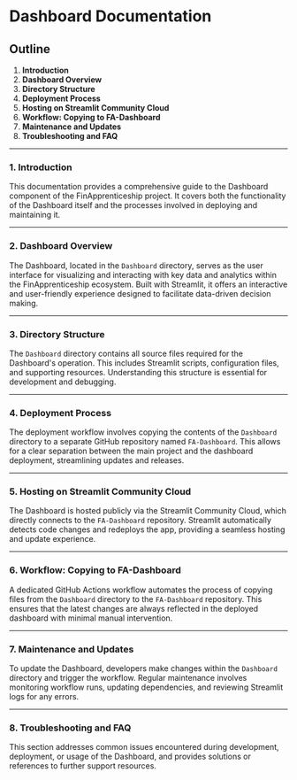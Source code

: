 # Dashboard Documentation

## Outline

1. **Introduction**
2. **Dashboard Overview**
3. **Directory Structure**
4. **Deployment Process**
5. **Hosting on Streamlit Community Cloud**
6. **Workflow: Copying to FA-Dashboard**
7. **Maintenance and Updates**
8. **Troubleshooting and FAQ**

---

### 1. Introduction

This documentation provides a comprehensive guide to the Dashboard component of the FinApprenticeship project. It covers both the functionality of the Dashboard itself and the processes involved in deploying and maintaining it.

---

### 2. Dashboard Overview

The Dashboard, located in the `Dashboard` directory, serves as the user interface for visualizing and interacting with key data and analytics within the FinApprenticeship ecosystem. Built with Streamlit, it offers an interactive and user-friendly experience designed to facilitate data-driven decision making.

---

### 3. Directory Structure

The `Dashboard` directory contains all source files required for the Dashboard's operation. This includes Streamlit scripts, configuration files, and supporting resources. Understanding this structure is essential for development and debugging.

---

### 4. Deployment Process

The deployment workflow involves copying the contents of the `Dashboard` directory to a separate GitHub repository named `FA-Dashboard`. This allows for a clear separation between the main project and the dashboard deployment, streamlining updates and releases.

---

### 5. Hosting on Streamlit Community Cloud

The Dashboard is hosted publicly via the Streamlit Community Cloud, which directly connects to the `FA-Dashboard` repository. Streamlit automatically detects code changes and redeploys the app, providing a seamless hosting and update experience.

---

### 6. Workflow: Copying to FA-Dashboard

A dedicated GitHub Actions workflow automates the process of copying files from the `Dashboard` directory to the `FA-Dashboard` repository. This ensures that the latest changes are always reflected in the deployed dashboard with minimal manual intervention.

---

### 7. Maintenance and Updates

To update the Dashboard, developers make changes within the `Dashboard` directory and trigger the workflow. Regular maintenance involves monitoring workflow runs, updating dependencies, and reviewing Streamlit logs for any errors.

---

### 8. Troubleshooting and FAQ

This section addresses common issues encountered during development, deployment, or usage of the Dashboard, and provides solutions or references to further support resources.
